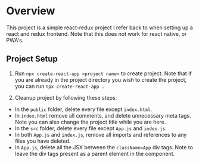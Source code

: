 # Overview

This project is a simple react-redux project I refer back to when setting up a react and redux frontend. Note that this does not work for react native, or PWA's.

## Project Setup

1. Run `npx create-react-app <project name>` to create project. Note that if you are already in the project directory you wish to create the project,
   you can run `npx create-react-app .`

2. Cleanup project by following these steps:

- In the `public` folder, delete every file except `index.html`.
- In `index.html` remove all comments, and delete unnecessary meta tags. Note you can also change the project title while you are here.
- In the `src` folder, delete every file except `App.js` and `index.js`.
- In both `App.js` and `index.js`, remove all imports and references to any files you have deleted.
- In `App.js`, delete all the JSX between the `className=App` div tags. Note to leave the div tags present as a parent element in the component.
